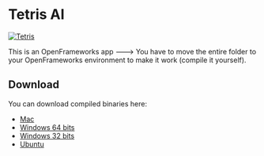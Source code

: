 # Tetris AI

[![Tetris](https://j.gifs.com/mQG1zA.gif)](https://www.instagram.com/p/Bdqajy1jeIW)

This is an OpenFrameworks app ---> You have to move the entire folder to your OpenFrameworks environment to make it work (compile it yourself).

## Download
You can download compiled binaries here:

- [Mac](https://github.com/MrRobb/Artificial-Intelligence/releases/download/Tetris_v1.3/Tetris.app.MacOSX.zip)
- [Windows 64 bits](https://github.com/MrRobb/Artificial-Intelligence/releases/download/Tetris_v1.3/Tetris.Windows.64.zip)
- [Windows 32 bits](https://github.com/MrRobb/Artificial-Intelligence/releases/download/Tetris_v1.3/Tetris.Windows.32.zip)
- [Ubuntu](https://github.com/MrRobb/Artificial-Intelligence/releases/download/Tetris_v1.3/Tetris.Ubuntu.16.04.16.zip)
